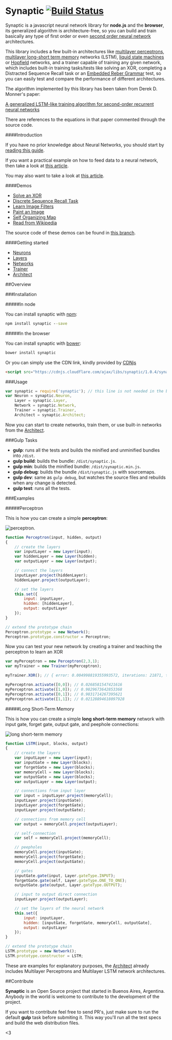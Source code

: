 Synaptic [![Build Status](https://travis-ci.org/cazala/synaptic.svg?branch=master)](https://travis-ci.org/cazala/synaptic)
========

Synaptic is a javascript neural network library for **node.js** and the **browser**, its generalized algorithm is architecture-free, so you can build and train basically any type of first order or even [second order neural network](http://en.wikipedia.org/wiki/Recurrent_neural_network#Second_Order_Recurrent_Neural_Network) architectures.

This library includes a few built-in architectures like [multilayer perceptrons](http://en.wikipedia.org/wiki/Multilayer_perceptron), [multilayer long-short term memory](http://en.wikipedia.org/wiki/Long_short_term_memory) networks (LSTM), [liquid state machines](http://en.wikipedia.org/wiki/Liquid_state_machine) or [Hopfield](http://en.wikipedia.org/wiki/Hopfield_network) networks, and a trainer capable of training any given network, which includes built-in training tasks/tests like solving an XOR, completing a Distracted Sequence Recall task or an [Embedded Reber Grammar](http://www.willamette.edu/~gorr/classes/cs449/reber.html) test, so you can easily test and compare the performance of different architectures.


The algorithm implemented by this library has been taken from Derek D. Monner's paper:

[A generalized LSTM-like training algorithm for second-order recurrent neural networks](http://www.overcomplete.net/papers/nn2012.pdf)


There are references to the equations in that paper commented through the source code.

####Introduction

If you have no prior knowledge about Neural Networks, you should start by [reading this guide](https://github.com/cazala/synaptic/wiki/Neural-Networks-101).


If you want a practical example on how to feed data to a neural network, then take a look at [this article](https://github.com/cazala/synaptic/wiki/Normalization-101).

You may also want to take a look at [this article](http://blog.webkid.io/neural-networks-in-javascript/).

####Demos

- [Solve an XOR](http://synaptic.juancazala.com/#/xor)
- [Discrete Sequence Recall Task](http://synaptic.juancazala.com/#/dsr)
- [Learn Image Filters](http://synaptic.juancazala.com/#/image-filters)
- [Paint an Image](http://synaptic.juancazala.com/#/paint-an-image)
- [Self Organizing Map](http://synaptic.juancazala.com/#/self-organizing-map)
- [Read from Wikipedia](http://synaptic.juancazala.com/#/wikipedia)

The source code of these demos can be found in [this branch](https://github.com/cazala/synaptic/tree/gh-pages/scripts).

####Getting started

- [Neurons](https://github.com/cazala/synaptic/wiki/Neurons/)
- [Layers](https://github.com/cazala/synaptic/wiki/Layers/)
- [Networks](https://github.com/cazala/synaptic/wiki/Networks/)
- [Trainer](https://github.com/cazala/synaptic/wiki/Trainer/)
- [Architect](https://github.com/cazala/synaptic/wiki/Architect/)


##Overview

###Installation

#####In node

You can install synaptic with [npm](http://npmjs.org):

```cmd
npm install synaptic --save
```

#####In the browser

You can install synaptic with [bower](http://bower.io):

```cmd
bower install synaptic
```

Or you can simply use the CDN link, kindly provided by [CDNjs](https://cdnjs.com/)

```html
<script src="https://cdnjs.cloudflare.com/ajax/libs/synaptic/1.0.4/synaptic.min.js"></script>
```

###Usage

```javascript
var synaptic = require('synaptic'); // this line is not needed in the browser
var Neuron = synaptic.Neuron,
	Layer = synaptic.Layer,
	Network = synaptic.Network,
	Trainer = synaptic.Trainer,
	Architect = synaptic.Architect;
```

Now you can start to create networks, train them, or use built-in networks from the [Architect](http://github.com/cazala/synaptic#architect).

###Gulp Tasks

- **gulp**: runs all the tests and builds the minified and unminified bundles into `/dist`.
- **gulp build**: builds the bundle: `/dist/synaptic.js`.
- **gulp min**: builds the minified bundle: `/dist/synaptic.min.js`.
- **gulp debug**: builds the bundle `/dist/synaptic.js` with sourcemaps.
- **gulp dev**: same as `gulp debug`, but watches the source files and rebuilds when any change is detected.
- **gulp test**: runs all the tests.

###Examples

#####Perceptron

This is how you can create a simple **perceptron**:

![perceptron](http://www.codeproject.com/KB/dotnet/predictor/network.jpg).

```javascript
function Perceptron(input, hidden, output)
{
	// create the layers
	var inputLayer = new Layer(input);
	var hiddenLayer = new Layer(hidden);
	var outputLayer = new Layer(output);

	// connect the layers
	inputLayer.project(hiddenLayer);
	hiddenLayer.project(outputLayer);

	// set the layers
	this.set({
		input: inputLayer,
		hidden: [hiddenLayer],
		output: outputLayer
	});
}

// extend the prototype chain
Perceptron.prototype = new Network();
Perceptron.prototype.constructor = Perceptron;
```

Now you can test your new network by creating a trainer and teaching the perceptron to learn an XOR

```javascript
var myPerceptron = new Perceptron(2,3,1);
var myTrainer = new Trainer(myPerceptron);

myTrainer.XOR(); // { error: 0.004998819355993572, iterations: 21871, time: 356 }

myPerceptron.activate([0,0]); // 0.0268581547421616
myPerceptron.activate([1,0]); // 0.9829673642853368
myPerceptron.activate([0,1]); // 0.9831714267395621
myPerceptron.activate([1,1]); // 0.02128894618097928
```

#####Long Short-Term Memory

This is how you can create a simple **long short-term memory** network with input gate, forget gate, output gate, and peephole connections:

![long short-term memory](http://people.idsia.ch/~juergen/lstmcell4.jpg)

```javascript
function LSTM(input, blocks, output)
{
	// create the layers
	var inputLayer = new Layer(input);
	var inputGate = new Layer(blocks);
	var forgetGate = new Layer(blocks);
	var memoryCell = new Layer(blocks);
	var outputGate = new Layer(blocks);
	var outputLayer = new Layer(output);

	// connections from input layer
	var input = inputLayer.project(memoryCell);
	inputLayer.project(inputGate);
	inputLayer.project(forgetGate);
	inputLayer.project(outputGate);

	// connections from memory cell
	var output = memoryCell.project(outputLayer);

	// self-connection
	var self = memoryCell.project(memoryCell);

	// peepholes
	memoryCell.project(inputGate);
	memoryCell.project(forgetGate);
	memoryCell.project(outputGate);

	// gates
	inputGate.gate(input, Layer.gateType.INPUT);
	forgetGate.gate(self, Layer.gateType.ONE_TO_ONE);
	outputGate.gate(output, Layer.gateType.OUTPUT);

	// input to output direct connection
	inputLayer.project(outputLayer);

	// set the layers of the neural network
	this.set({
		input: inputLayer,
		hidden: [inputGate, forgetGate, memoryCell, outputGate],
		output: outputLayer
	});
}

// extend the prototype chain
LSTM.prototype = new Network();
LSTM.prototype.constructor = LSTM;
```

These are examples for explanatory purposes, the [Architect](https://github.com/cazala/synaptic/wiki/Architect/) already includes Multilayer Perceptrons and
Multilayer LSTM network architectures.

##Contribute

**Synaptic** is an Open Source project that started in Buenos Aires, Argentina. Anybody in the world is welcome to contribute to the development of the project.

If you want to contribute feel free to send PR's, just make sure to run the default **gulp** task before submiting it. This way you'll run all the test specs and build the web distribution files.

<3
